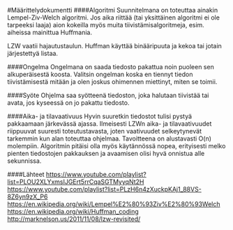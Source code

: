 #Määrittelydokumentti
####Algoritmi
Suunnitelmana on toteuttaa ainakin Lempel-Ziv-Welch algoritmi. Jos aika riittää (tai yksittäinen algoritmi ei ole tarpeeksi laaja) aion kokeilla myös muita tiivistämisalgoritmeja, esim. aiheissa mainittua Huffmania.

LZW vaatii hajautustaulun. Huffman käyttää binääripuuta ja kekoa tai jotain järjestettyä listaa.

####Ongelma
Ongelmana on saada tiedosto pakattua noin puoleen sen alkuperäisestä koosta. Valitsin ongelman koska en tiennyt tiedon tiivistämisestä mitään ja olen joskus ohimennen miettinyt, miten se toimii.

####Syöte
Ohjelma saa syötteenä tiedoston, joka halutaan tiivistää tai avata, jos kyseessä on jo pakattu tiedosto.

####Aika- ja tilavaativuus
Hyvin suuretkin tiedostot tulisi pystyä pakkaamaan järkevässä ajassa. Ilmeisesti LZWn aika- ja tilavaativuudet riippuuvat suuresti toteutustavasta, joten vaativuudet selkeytynevät tarkemmin kun alan toteuttaa ohjelmaa. Tavoitteena on alustavasti O(n) molempiin. Algoritmin pitäisi olla myös käytännössä nopea, erityisesti melko pienten tiedostojen pakkauksen ja avaamisen olisi hyvä onnistua alle sekunnissa.

####Lähteet
https://www.youtube.com/playlist?list=PLOU2XLYxmsIJGErt5rrCqaSGTMyyqNt2H
https://www.youtube.com/playlist?list=PLzH6n4zXuckpKAj1_88VS-8Z6yn9zX_P6
https://en.wikipedia.org/wiki/Lempel%E2%80%93Ziv%E2%80%93Welch
https://en.wikipedia.org/wiki/Huffman_coding
http://marknelson.us/2011/11/08/lzw-revisited/